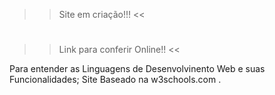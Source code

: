 >> Site em criação!!! <<

# 
>> Link para conferir Online!! <<

Para entender as Linguagens de Desenvolvinento Web e suas Funcionalidades;
Site Baseado na w3schools.com .
